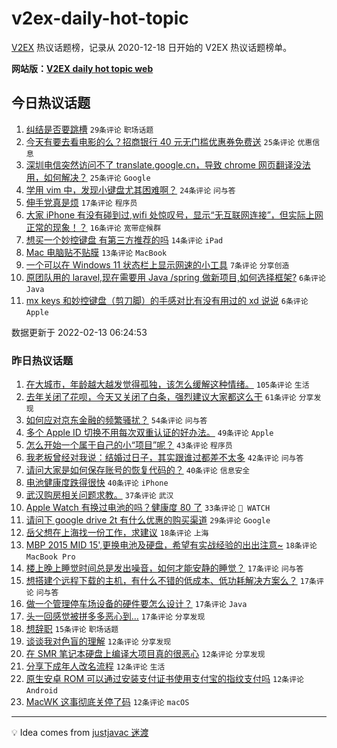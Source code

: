 # v2ex-daily-hot-topic

[V2EX](https://www.v2ex.com/) 热议话题榜，记录从 2020-12-18 日开始的 V2EX 热议话题榜单。

**网站版：[V2EX daily hot topic web](https://boojack.github.io/v2ex-daily-hot-topic-web/)**

## 今日热议话题

<!-- TODAY BEGIN -->

1. [纠结是否要跳槽](https://www.v2ex.com/t/833515) `29条评论` `职场话题`
1. [今天有要去看电影的么？招商银行 40 元无门槛优惠券免费送](https://www.v2ex.com/t/833512) `25条评论` `优惠信息`
1. [深圳电信突然访问不了 translate.google.cn，导致 chrome 网页翻译没法用，如何解决？](https://www.v2ex.com/t/833520) `25条评论` `Google`
1. [学用 vim 中，发现小键盘尤其困难啊？](https://www.v2ex.com/t/833502) `24条评论` `问与答`
1. [伸手党真是烦](https://www.v2ex.com/t/833524) `17条评论` `程序员`
1. [大家 iPhone 有没有碰到过,wifi 处惊叹号，显示“无互联网连接”，但实际上网正常的现象！？](https://www.v2ex.com/t/833516) `16条评论` `宽带症候群`
1. [想买一个妙控键盘 有第三方推荐的吗](https://www.v2ex.com/t/833504) `14条评论` `iPad`
1. [Mac 电脑贴不贴膜](https://www.v2ex.com/t/833518) `13条评论` `MacBook`
1. [一个可以在 Windows 11 状态栏上显示网速的小工具](https://www.v2ex.com/t/833527) `7条评论` `分享创造`
1. [原团队用的 laravel,现在需要用 Java /spring 做新项目,如何选择框架?](https://www.v2ex.com/t/833522) `6条评论` `Java`
1. [mx keys 和妙控键盘（剪刀脚）的手感对比有没有用过的 xd 说说](https://www.v2ex.com/t/833509) `6条评论` `Apple`

数据更新于 2022-02-13 06:24:53

<!-- TODAY END -->

### 昨日热议话题

<!-- YESTERDAY BEGIN -->

1. [在大城市，年龄越大越发觉得孤独，该怎么缓解这种情绪。](https://www.v2ex.com/t/833351) `105条评论` `生活`
1. [去年关闭了花呗，今天又关闭了白条，强烈建议大家都这么干](https://www.v2ex.com/t/833428) `61条评论` `分享发现`
1. [如何应对京东金融的频繁骚扰？](https://www.v2ex.com/t/833343) `54条评论` `问与答`
1. [多个 Apple ID 切换不用每次双重认证的好办法。](https://www.v2ex.com/t/833395) `49条评论` `Apple`
1. [怎么开始一个属于自己的小“项目”呢？](https://www.v2ex.com/t/833407) `43条评论` `程序员`
1. [我老板曾经对我说：结婚过日子，其实跟谁过都差不太多](https://www.v2ex.com/t/833445) `42条评论` `问与答`
1. [请问大家是如何保存账号的恢复代码的？](https://www.v2ex.com/t/833362) `40条评论` `信息安全`
1. [电池健康度跌得很快](https://www.v2ex.com/t/833412) `40条评论` `iPhone`
1. [武汉购房相关问题求教。](https://www.v2ex.com/t/833345) `37条评论` `武汉`
1. [Apple Watch 有换过电池的吗？健康度 80 了](https://www.v2ex.com/t/833347) `33条评论` ` WATCH`
1. [请问下 google drive 2t 有什么优惠的购买渠道](https://www.v2ex.com/t/833348) `29条评论` `Google`
1. [岳父想在上海找一份工作，求建议](https://www.v2ex.com/t/833470) `18条评论` `上海`
1. [MBP 2015 MID 15',更换电池及硬盘，希望有实战经验的出出注意~](https://www.v2ex.com/t/833386) `18条评论` `MacBook Pro`
1. [楼上晚上睡觉时间总是发出噪音，如何才能安静的睡觉？](https://www.v2ex.com/t/833484) `17条评论` `问与答`
1. [想搭建个远程下载的主机，有什么不错的低成本、低功耗解决方案么？](https://www.v2ex.com/t/833409) `17条评论` `问与答`
1. [做一个管理停车场设备的硬件要怎么设计？](https://www.v2ex.com/t/833373) `17条评论` `Java`
1. [头一回感觉被拼多多恶心到…](https://www.v2ex.com/t/833350) `17条评论` `分享发现`
1. [想辞职](https://www.v2ex.com/t/833434) `15条评论` `职场话题`
1. [谈谈我对色盲的理解](https://www.v2ex.com/t/833476) `12条评论` `分享发现`
1. [在 SMR 笔记本硬盘上编译大项目真的很恶心](https://www.v2ex.com/t/833455) `12条评论` `分享发现`
1. [分享下成年人改名流程](https://www.v2ex.com/t/833390) `12条评论` `生活`
1. [原生安卓 ROM 可以通过安装支付证书使用支付宝的指纹支付吗](https://www.v2ex.com/t/833380) `12条评论` `Android`
1. [MacWK 这事彻底关停了码](https://www.v2ex.com/t/833383) `12条评论` `macOS`

<!-- YESTERDAY END -->

---

💡 Idea comes from [justjavac 迷渡](https://github.com/justjavac/)
